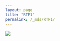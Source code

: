 ```yaml
---
layout: page
title: "RTF1"
permalink: /_mds/RTF1/
---
```


![](../../algns0/5HSAA093544_aln_report.png?raw=true)